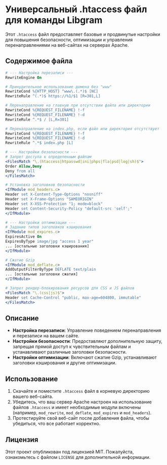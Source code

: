 
# Универсальный .htaccess файл для команды Libgram

Этот `.htaccess` файл предоставляет базовые и продвинутые настройки для повышения безопасности, оптимизации и управления перенаправлениями на веб-сайтах на серверах Apache.

## Содержимое файла

```apache
# --- Настройка перезаписи ---
RewriteEngine On

# Принудительное использование домена без "www"
RewriteCond %{HTTP_HOST} ^www\.(.*)$ [NC]
RewriteRule ^(.*)$ https://%1/$1 [R=301,L]

# Перенаправление на главную при отсутствии файла или директории
RewriteCond %{REQUEST_FILENAME} !-f
RewriteCond %{REQUEST_FILENAME} !-d
RewriteRule ^.*$ / [L,R=301]

# Перенаправление на index.php, если файл или директория отсутствует
RewriteCond %{REQUEST_FILENAME} !-f
RewriteCond %{REQUEST_FILENAME} !-d
RewriteRule ^.*$ index.php [L]

# --- Настройки безопасности ---
# Запрет доступа к определенным файлам
<FilesMatch "\.(htaccess|htpasswd|ini|phps|fla|psd|log|sh)$">
Order Allow,Deny
Deny from all
</FilesMatch>

# Установка заголовков безопасности
<IfModule mod_headers.c>
Header set X-Content-Type-Options "nosniff"
Header set X-Frame-Options "SAMEORIGIN"
Header set X-XSS-Protection "1; mode=block"
Header set Content-Security-Policy "default-src 'self';"
</IfModule>

# --- Настройки оптимизации ---
# Задание типов заголовков кэширования
<IfModule mod_expires.c>
ExpiresActive On
ExpiresByType image/jpg "access 1 year"
... [остальные заголовки кэширования]
</IfModule>

# Сжатие Gzip
<IfModule mod_deflate.c>
AddOutputFilterByType DEFLATE text/plain
... [остальные заголовки сжатия]
</IfModule>

# Запрет рендер-блокирования ресурсов для CSS и JS файлов
<FilesMatch "\.(css|js)$">
Header set Cache-Control "public, max-age=604800, immutable"
</FilesMatch>
```

## Описание

- **Настройка перезаписи**: Управление поведением перенаправления и перезаписи на вашем сайте.
- **Настройки безопасности**: Предоставляют дополнительную защиту, запрещая прямой доступ к чувствительным файлам и устанавливают различные заголовки безопасности.
- **Настройки оптимизации**: Включают сжатие Gzip, устанавливают заголовки кэширования и другие оптимизации.

## Использование

1. Скачайте и поместите `.htaccess` файл в корневую директорию вашего веб-сайта.
2. Убедитесь, что ваш сервер Apache настроен на использование файлов `.htaccess` и имеет необходимые модули включены (например, `mod_rewrite`, `mod_deflate`, `mod_expires` и `mod_headers`).
3. Протестируйте свой веб-сайт после добавления файла, чтобы убедиться, что все работает корректно.

## Лицензия

Этот проект опубликован под лицензией MIT. Пожалуйста, ознакомьтесь с файлом `LICENSE` для дополнительной информации.
